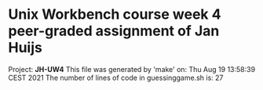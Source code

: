 # Unix Workbench course week 4 peer-graded assignment of Jan Huijs #
Project: **JH-UW4**
This file was generated by 'make' on: Thu Aug 19 13:58:39 CEST 2021
The number of lines of code in guessinggame.sh is: 27
